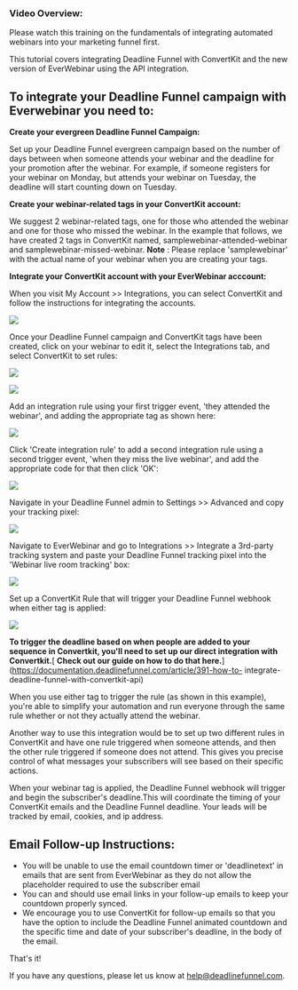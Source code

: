###  Video Overview:

Please watch this training on the fundamentals of integrating automated
webinars into your marketing funnel first.

  
This tutorial covers integrating Deadline Funnel with ConvertKit and the new
version of EverWebinar using the API integration.

## To integrate your Deadline Funnel campaign with Everwebinar you need to:

**Create your evergreen Deadline Funnel Campaign:**

Set up your Deadline Funnel evergreen campaign based on the number of days
between when someone  attends your webinar and the deadline for your promotion
after the webinar. For example, if someone registers for your webinar on
Monday, but attends your webinar on Tuesday, the deadline will start counting
down on Tuesday.

**Create your webinar-related tags in your ConvertKit account:**

We suggest 2 webinar-related tags, one for those who attended the webinar and
one for those who missed the webinar. In the example that follows, we have
created 2 tags in ConvertKit named, samplewebinar-attended-webinar and
samplewebinar-missed-webinar.  **Note** : Please replace 'samplewebinar' with
the actual name of your webinar when you are creating your tags.

**Integrate your ConvertKit account with your EverWebinar acccount:**

When you visit My Account >> Integrations, you can select ConvertKit and
follow the instructions for integrating the accounts.

![](https://s3.amazonaws.com/helpscout.net/docs/assets/53974d6ce4b0c76107b109d1/images/5e4ede372c7d3a7e9ae81114/file-cPtSKo22N3.jpg)

Once your Deadline Funnel campaign and ConvertKit tags have been created,
click on your webinar to edit it, select the Integrations tab, and select
ConvertKit to set rules:

![](https://s3.amazonaws.com/helpscout.net/docs/assets/53974d6ce4b0c76107b109d1/images/5e4ede4b04286364bc95a560/file-VOgXPoSLfH.jpg)

![](https://s3.amazonaws.com/helpscout.net/docs/assets/53974d6ce4b0c76107b109d1/images/5e4ede5c04286364bc95a562/file-flMGvmBEBl.jpg)

Add an integration rule using your first trigger event, 'they attended the
webinar', and adding the appropriate tag as shown here:

![](https://s3.amazonaws.com/helpscout.net/docs/assets/53974d6ce4b0c76107b109d1/images/5e4ede832c7d3a7e9ae8111d/file-gWSbWuHqJr.jpg)

Click 'Create integration rule' to add a second integration rule using a
second trigger event, 'when they miss the live webinar', and add the
appropriate code for that then click 'OK':

![](https://s3.amazonaws.com/helpscout.net/docs/assets/53974d6ce4b0c76107b109d1/images/5e4ede962c7d3a7e9ae81120/file-kAGp06tHsV.jpg)

Navigate in your Deadline Funnel admin to Settings >> Advanced and copy your
tracking pixel:

![](https://s3.amazonaws.com/helpscout.net/docs/assets/53974d6ce4b0c76107b109d1/images/5e4edeb004286364bc95a569/file-wTa0Fdwodn.jpg)

Navigate to EverWebinar and go to Integrations >> Integrate a 3rd-party
tracking system and paste your Deadline Funnel tracking pixel into the
'Webinar live room tracking' box:

![](https://s3.amazonaws.com/helpscout.net/docs/assets/53974d6ce4b0c76107b109d1/images/5e4edec504286364bc95a56d/file-78LoyOW7S9.jpg)

Set up a ConvertKit Rule that will trigger your Deadline Funnel webhook when
either tag is applied:

![](https://s3.amazonaws.com/helpscout.net/docs/assets/53974d6ce4b0c76107b109d1/images/5e4ef1342c7d3a7e9ae8123a/file-7k5k5rsrUF.jpg)

**To trigger the deadline based on when people are added to your sequence in
Convertkit, you'll need to set up our direct integration with Convertkit.**[
**Check out our guide on how to do that
here.**](https://documentation.deadlinefunnel.com/article/391-how-to-
integrate-deadline-funnel-with-convertkit-api)

When you use either tag to trigger the rule (as shown in this example), you're
able to simplify your automation and run everyone through the same rule
whether or not they actually attend the webinar.

Another way to use this integration would be to set up two different rules in
ConvertKit and have one rule triggered when someone attends, and then the
other rule triggered if someone does not attend. This gives you precise
control of what messages your subscribers will see based on their specific
actions.

When your webinar tag is applied, the Deadline Funnel webhook will trigger and
begin the subscriber's deadline.This will coordinate the timing of your
ConvertKit emails and the Deadline Funnel deadline. Your leads will be tracked
by email, cookies, and ip address.  

## Email Follow-up Instructions:

  * You will be unable to use the email countdown timer or 'deadlinetext' in emails that are sent from EverWebinar as they do not allow the placeholder required to use the subscriber email
  * You can and should use email links in your follow-up emails to keep your countdown properly synced.
  * We encourage you to use ConvertKit for follow-up emails so that you have the option to include the Deadline Funnel animated countdown and the specific time and date of your subscriber's deadline, in the body of the email.

That's it!

If you have any questions, please let us know at
[help@deadlinefunnel.com](mailto:mailto:help@deadlinefunnel.com).


